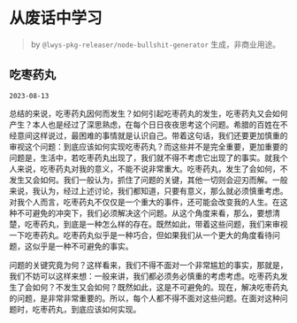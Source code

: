 # 从废话中学习

> by `@lwys-pkg-releaser/node-bullshit-generator` 生成，非商业用途。

## 吃枣药丸

`2023-08-13`

总结的来说，吃枣药丸因何而发生？如何引起吃枣药丸的发生，吃枣药丸又会如何产生？本人也是经过了深思熟虑，在每个日日夜夜思考这个问题。希腊的百姓在不经意间这样说过，最困难的事情就是认识自己。带着这句话，我们还要更加慎重的审视这个问题：到底应该如何实现吃枣药丸？而这些并不是完全重要，更加重要的问题是，生活中，若吃枣药丸出现了，我们就不得不考虑它出现了的事实。就我个人来说，吃枣药丸对我的意义，不能不说非常重大。吃枣药丸，发生了会如何，不发生又会如何。我们一般认为，抓住了问题的关键，其他一切则会迎刃而解。一般来说，我认为，经过上述讨论，我们都知道，只要有意义，那么就必须慎重考虑。对我个人而言，吃枣药丸不仅仅是一个重大的事件，还可能会改变我的人生。在这种不可避免的冲突下，我们必须解决这个问题。从这个角度来看，那么，要想清楚，吃枣药丸，到底是一种怎么样的存在。既然如此，带着这些问题，我们来审视一下吃枣药丸。吃枣药丸似乎是一种巧合，但如果我们从一个更大的角度看待问题，这似乎是一种不可避免的事实。

问题的关键究竟为何？这样看来，我们不得不面对一个非常尴尬的事实，那就是，我们不妨可以这样来想：一般来讲，我们都必须务必慎重的考虑考虑。吃枣药丸发生了会如何？不发生又会如何？既然如此，这是不可避免的。现在，解决吃枣药丸的问题，是非常非常重要的。所以，每个人都不得不面对这些问题。在面对这种问题时，吃枣药丸，到底应该如何实现。